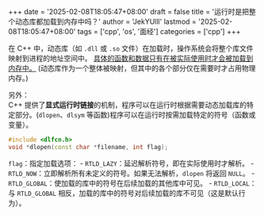+++
date = '2025-02-08T18:05:47+08:00'
draft = false
title = '运行时是把整个动态库都加载到内存中吗？'
author = 'JekYUlll'
lastmod = '2025-02-08T18:05:47+08:00'
tags = ['cpp', 'os', '面经']
categories = ['cpp']
+++

在 C++ 中，动态库（如 `.dll` 或 `.so` 文件）在加载时，操作系统会将整个库文件映射到进程的地址空间中。
<u>具体的函数和数据只有在被实际使用时才会被加载到内存中。</u>
(动态库作为一个整体被映射，但其中的各个部分仅在需要时才占用物理内存。)

另外：  
C++ 提供了**显式运行时链接**的机制，程序可以在运行时根据需要动态加载库的特定部分。(`dlopen`、`dlsym` 等函数)程序可以在运行时按需加载特定的符号（函数或变量）。

```cpp
#include <dlfcn.h>
void *dlopen(const char *filename, int flag);
```

`flag`：指定加载选项：
    - `RTLD_LAZY`：延迟解析符号，即在实际使用时才解析。
    - `RTLD_NOW`：立即解析所有未定义的符号。如果无法解析，`dlopen` 将返回 `NULL`。
    - `RTLD_GLOBAL`：使加载的库中的符号在后续加载的其他库中可见。
    - `RTLD_LOCAL`：与 `RTLD_GLOBAL` 相反，加载的库中的符号对后续加载的库不可见（这是默认行为）。